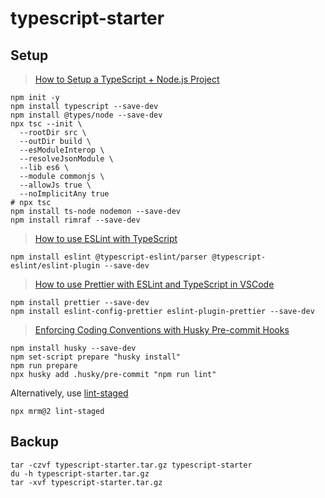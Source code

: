 # typescript-starter

## Setup

> [How to Setup a TypeScript + Node.js Project](https://khalilstemmler.com/blogs/typescript/node-starter-project/)

```shell
npm init -y
npm install typescript --save-dev
npm install @types/node --save-dev
npx tsc --init \
  --rootDir src \
  --outDir build \
  --esModuleInterop \
  --resolveJsonModule \
  --lib es6 \
  --module commonjs \
  --allowJs true \
  --noImplicitAny true
# npx tsc
npm install ts-node nodemon --save-dev
npm install rimraf --save-dev
```

> [How to use ESLint with TypeScript](https://khalilstemmler.com/blogs/typescript/eslint-for-typescript/)

```shell
npm install eslint @typescript-eslint/parser @typescript-eslint/eslint-plugin --save-dev
```

> [How to use Prettier with ESLint and TypeScript in VSCode](https://khalilstemmler.com/blogs/tooling/prettier/)

```shell
npm install prettier --save-dev
npm install eslint-config-prettier eslint-plugin-prettier --save-dev
```

> [Enforcing Coding Conventions with Husky Pre-commit Hooks](https://khalilstemmler.com/blogs/tooling/enforcing-husky-precommit-hooks/)

```shell
npm install husky --save-dev
npm set-script prepare "husky install"
npm run prepare
npx husky add .husky/pre-commit "npm run lint"
```

Alternatively, use [lint-staged](https://github.com/okonet/lint-staged)

```shell
npx mrm@2 lint-staged
```

## Backup

```shell
tar -czvf typescript-starter.tar.gz typescript-starter
du -h typescript-starter.tar.gz
tar -xvf typescript-starter.tar.gz
```
